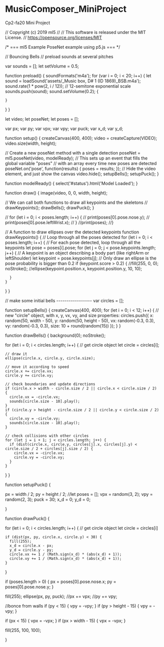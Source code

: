 # MusicComposer_MiniProject
Cp2-fa20 Mini Project

// Copyright (c) 2019 ml5
//
// This software is released under the MIT License.
// https://opensource.org/licenses/MIT

/* ===
ml5 Example
PoseNet example using p5.js
=== */


// Bouncing Bells
// preload sounds at several pitches


var sounds = [];
let setVolume = 0.5;

function preload() {
  soundFormats('m4a');
  for (var i = 0; i < 20; i++) {
    let sound = loadSound('assets/_Music box, D# 1 (ID 1869)_BSB.m4a');
    sound.rate(1 * pow(2, i / 12)); // 12-semitone exponential scale
    sounds.push(sound);
    sound.setVolume(0.2);
    {
    

    }

  }
}


let video;
let poseNet;
let poses = [];

var px;
var py;
var vpx;
var vpy;
var puck;
var x_d;
var y_d;



function setup() {
  createCanvas(400, 400);
  video = createCapture(VIDEO);
  video.size(width, height);

  // Create a new poseNet method with a single detection
  poseNet = ml5.poseNet(video, modelReady);
  // This sets up an event that fills the global variable "poses"
  // with an array every time new poses are detected
  poseNet.on('pose', function(results) {
    poses = results;
  });
  // Hide the video element, and just show the canvas
  video.hide();
  setupBells();
  setupPuck();
}

function modelReady() {
  select('#status').html('Model Loaded');
}

function draw() {
  image(video, 0, 0, width, height);


  // We can call both functions to draw all keypoints and the skeletons
  // drawKeypoints();
  drawBells();
  drawPuck();
}

//  for (let i = 0; i < poses.length; i++) {
//   print(poses[0].pose.nose.y);
//  print(poses[0].pose.leftWrist.x);
// }
//print(poses);
//}

// A function to draw ellipses over the detected keypoints
function drawKeypoints() {
  // Loop through all the poses detected
  for (let i = 0; i < poses.length; i++) {
    // For each pose detected, loop through all the keypoints
    let pose = poses[i].pose;
    for (let j = 0; j < pose.keypoints.length; j++) {
      // A keypoint is an object describing a body part (like rightArm or leftShoulder)
      let keypoint = pose.keypoints[j];
      // Only draw an ellipse is the pose probability is bigger than 0.2
      if (keypoint.score > 0.2) {
        //fill(255, 0, 0);
        noStroke();
        //ellipse(keypoint.position.x, keypoint.position.y, 10, 10);


      }
    }
  }
}



// make some initial bells ------------------
var circles = [];

function setupBells() {
  createCanvas(400, 400);
  for (let i = 0; i < 12; i++) {
    // new "circle" object, with x, y, vx, vy, and size properties:
    circles.push({
      x: random(50, width - 50),
      y: random(50, height - 50),
      vx: random(-0.3, 0.3),
      vy: random(-0.3, 0.3),
      size: 10 + round(random(15))
    });
  }
}

function drawBells() {
  background(0);
  noStroke();


  for (let i = 0; i < circles.length; i++) {
    // get circle object
    let circle = circles[i];

    // draw it
    ellipse(circle.x, circle.y, circle.size);

    // move it according to speed
    circle.x += circle.vx;
    circle.y += circle.vy;

    // check boundaries and update directions
    if (circle.x > width - circle.size / 2 || circle.x < circle.size / 2) {
      circle.vx = -circle.vx;
      sounds[circle.size - 10].play();
    }
    if (circle.y > height - circle.size / 2 || circle.y < circle.size / 2) {
      circle.vy = -circle.vy;
      sounds[circle.size - 10].play();
    }

    // check collisions with other circles
    for (let j = i + 1; j < circles.length; j++) {
      if (dist(circle.x, circle.y, circles[j].x, circles[j].y) < circle.size / 2 + circles[j].size / 2) {
        circle.vx = -circle.vx;
        circle.vy = -circle.vy;
      }
    }
  }
}


function setupPuck() {

  px = width / 2;
  py = height / 2;
  //let poses = [];
  vpx = random(3, 2);
  vpy = random(2, 3);
  puck = 30;
  x_d = 0;
  y_d = 0;

}


function drawPuck() {

  for (let i = 0; i < circles.length; i++) {
    // get circle object
    let circle = circles[i]


    if (dist(px, py, circle.x, circle.y) < 30) {
      fill(255);
      x_d = circle.x - px;
      y_d = circle.y - py;
      circle.vx += 1 / (Math.sign(x_d) * (abs(x_d) + 1));
      circle.vy += 1 / (Math.sign(x_d) * (abs(x_d) + 1));
    }
  }


  if (poses.length > 0) {
    px = poses[0].pose.nose.x;
    py = poses[0].pose.nose.y;
  }
   

  
  fill(255);
  ellipse(px, py, puck);
  //px += vpx;
  //py += vpy;




  //bonce from walls
  if (py < 15) {
    vpy = -vpy;
  }
  if (py > height - 15) {
    vpy = -vpy;
  }

  if (px < 15) {
    vpx = -vpx;
  }
  if (px > width - 15) {
    vpx = -vpx;
  }

  fill(255, 100, 100);

}
